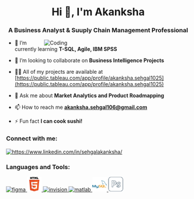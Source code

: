 <h1 align="center">Hi 👋, I'm Akanksha</h1>
<h3 align="center">A Business Analyst & Suuply Chain Management Professional</h3>
<img align="right" alt="Coding" width="400" src="https://www.congruentsoft.com/images/bi/bi-dashboard.gif">



- 🌱 I’m currently learning **T-SQL, Agile, IBM SPSS**

- 👯 I’m looking to collaborate on **Business Intelligence Projects**

- 👨‍💻 All of my projects are available at [https://public.tableau.com/app/profile/akanksha.sehgal1025](https://public.tableau.com/app/profile/akanksha.sehgal1025)

- 💬 Ask me about **Market Analytics and Product Roadmapping**

- 📫 How to reach me **akanksha.sehgal106@gmail.com**

- ⚡ Fun fact **I can cook sushi!**

<h3 align="left">Connect with me:</h3>
<p align="left">
<a href="https://linkedin.com/in/https://www.linkedin.com/in/sehgalakanksha/" target="blank"><img align="center" src="https://raw.githubusercontent.com/rahuldkjain/github-profile-readme-generator/master/src/images/icons/Social/linked-in-alt.svg" alt="https://www.linkedin.com/in/sehgalakanksha/" height="30" width="40" /></a>
</p>

<h3 align="left">Languages and Tools:</h3>
<p align="left"> <a href="https://www.figma.com/" target="_blank" rel="noreferrer"> <img src="https://www.vectorlogo.zone/logos/figma/figma-icon.svg" alt="figma" width="40" height="40"/> </a> <a href="https://www.w3.org/html/" target="_blank" rel="noreferrer"> <img src="https://raw.githubusercontent.com/devicons/devicon/master/icons/html5/html5-original-wordmark.svg" alt="html5" width="40" height="40"/> </a> <a href="https://www.invisionapp.com/" target="_blank" rel="noreferrer"> <img src="https://www.vectorlogo.zone/logos/invisionapp/invisionapp-icon.svg" alt="invision" width="40" height="40"/> </a> <a href="https://www.mathworks.com/" target="_blank" rel="noreferrer"> <img src="https://upload.wikimedia.org/wikipedia/commons/2/21/Matlab_Logo.png" alt="matlab" width="40" height="40"/> </a> <a href="https://www.mysql.com/" target="_blank" rel="noreferrer"> <img src="https://raw.githubusercontent.com/devicons/devicon/master/icons/mysql/mysql-original-wordmark.svg" alt="mysql" width="40" height="40"/> </a> <a href="https://www.photoshop.com/en" target="_blank" rel="noreferrer"> <img src="https://raw.githubusercontent.com/devicons/devicon/master/icons/photoshop/photoshop-line.svg" alt="photoshop" width="40" height="40"/> </a> </p>
